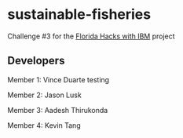 # sustainable-fisheries
Challenge #3 for the [Florida Hacks with IBM](https://floridahackswithibm.bemyapp.com/) project

## Developers
Member 1: Vince Duarte testing

Member 2: Jason Lusk

Member 3: Aadesh Thirukonda

Member 4: Kevin Tang
